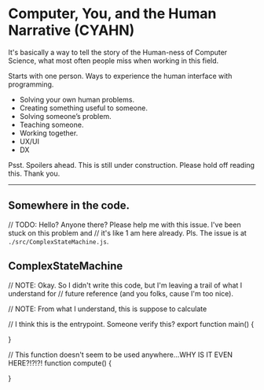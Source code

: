 # Computer, You, and the Human Narrative (CYAHN)
It's basically a way to tell the story of the Human-ness of Computer Science, what most often people miss when working in this field.

Starts with one person. Ways to experience the human interface with programming.
- Solving your own human problems.
- Creating something useful to someone.
- Solving someone’s problem.
- Teaching someone.
- Working together.
- UX/UI
- DX

Psst. Spoilers ahead. This is still under construction. Please hold off reading this. Thank you.

---

## Somewhere in the code.
// TODO: Hello? Anyone there? Please help me with this issue. I've been stuck on this problem and
// it's like 1 am here already. Pls. The issue is at `./src/ComplexStateMachine.js`.

## ComplexStateMachine

// NOTE: Okay. So I didn't write this code, but I'm leaving a trail of what I understand for 
// future reference (and you folks, cause I'm too nice).

// NOTE: From what I understand, this is suppose to calculate 

// I think this is the entrypoint. Someone verify this?
export function main()
{
    
}

// This function doesn't seem to be used anywhere...WHY IS IT EVEN HERE?!?!?!
function compute()
{

}
